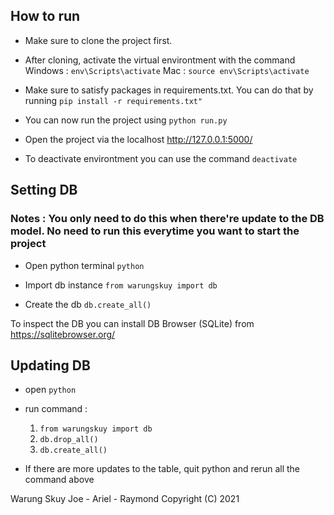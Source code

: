 ## How to run
- Make sure to clone the project first.

- After cloning, activate the virtual environtment with the command 
Windows : ```env\Scripts\activate```
Mac : ```source env\Scripts\activate```

- Make sure to satisfy packages in requirements.txt. You can do that by running ```pip install -r requirements.txt"``` 

- You can now run the project using ```python run.py```

- Open the project via the localhost http://127.0.0.1:5000/ 

- To deactivate environtment you can use the command ```deactivate```

## Setting DB
### Notes : You only need to do this when there're update to the DB model. No need to run this everytime you want to start the project
- Open python terminal ```python```

- Import db instance ```from warungskuy import db```

- Create the db ```db.create_all()```

To inspect the DB you can install DB Browser (SQLite) from https://sqlitebrowser.org/ 


## Updating DB

- open ```python```

- run command :
    1. ```from warungskuy import db```
    2. ```db.drop_all()```
    3. ```db.create_all()```

- If there are more updates to the table, quit python and rerun all the command above

Warung Skuy
Joe - Ariel - Raymond
Copyright (C) 2021 